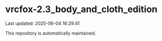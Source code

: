 # vrcfox-2.3_body_and_cloth_edition

Last updated: 2025-06-04 16:29:41

This repository is automatically maintained.
